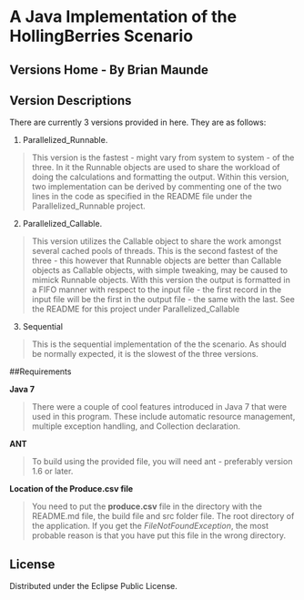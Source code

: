 # A Java Implementation of the HollingBerries Scenario
## Versions Home - By Brian Maunde

## Version Descriptions

There are currently 3 versions provided in here. They are as follows:

1. Parallelized_Runnable.

>This version is the fastest - might vary from system to system - of the three. In it the Runnable objects are used to share the workload of doing the calculations and formatting the output. Within this version, two implementation can be derived by commenting one of the two lines in the code as specified in the README file under the Parallelized_Runnable project.

2. Parallelized_Callable.

>This version utilizes the Callable object to share the work amongst several cached pools of threads. This is the second fastest of the three - this however that Runnable objects are better than Callable objects as Callable objects, with simple tweaking, may be caused to mimick Runnable objects. With this version the output is formatted in a FIFO manner with respect to the input file - the first record in the input file will be the first in the output file - the same with the last. See the README for this project under Parallelized_Callable

3. Sequential

>This is the sequential implementation of the the scenario. As should be normally expected, it is the slowest of the three versions.


##Requirements

**Java 7**   
>There were a couple of cool features introduced in Java 7 that were used in this program.  These include automatic resource management, multiple exception handling, and Collection declaration.

**ANT**  
>To build using the provided file, you will need ant - preferably version 1.6 or later.

**Location of the Produce.csv file**   
>You need to put the **produce.csv** file in the directory with the README.md file, the build file and src folder file. The root directory of the application. If you get the *FileNotFoundException*, the most probable reason is that you have put this file in the wrong directory.


## License

Distributed under the Eclipse Public License.